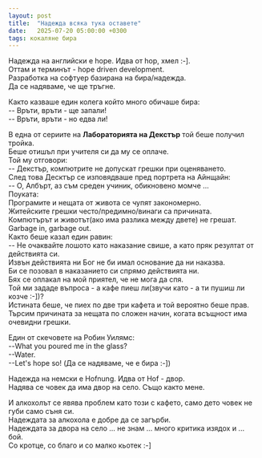 ```yaml
---
layout: post
title:  "Надежда всяка тука оставете"
date:   2025-07-20 05:00:00 +0300
tags: кокаляне бира
---
```

Надежда на английски е hope. Идва от hop, хмел :-].   
Оттам и терминът - hope driven development.   
Разработка на софтуер базирана на бира/надежда.  
Да се надяваме, че ще тръгне.

Както казваше един колега който много обичаше бира:  
-- Връти, връти - ще запали!  
-- Връти, връти - но едва ли!  


В една от сериите на **Лабораторията на Декстър**  той беше получил тройка.  
Беше отишъл при учителя си да му се оплаче.  
Той му отговори:  
-- Декстър, компютрите не допускат грешки при оценяването.  
След това Десктър се изповядваше пред портрета на Айнщайн:  
-- О, Албърт, аз съм среден учиник, обикновено момче ...  
Поуката:  
Програмите и нещата от живота се чупят закономерно.  
Житейските грешки често/предимно/винаги са причината.  
Компютърът и животът(ако има разлика между двете) не грешат.  
Garbage in, garbage out.  
Както беше казал един равин:  
-- Не очаквайте лошото като наказание свише, а като пряк резултат от действията си.  
Извън действията ни Бог не би имал основание да ни наказва.  
Би се позовал в наказанието си спрямо действията ни.  
Бях се оплакал на мой приятел, че не мога да спя.  
Той ми зададе въпроса - а кафе пиеш ли(звучи като - а ти пушиш ли козче :-])?  
Истината беше, че пиех по две три кафета и той вероятно беше прав.  
Търсим причината за нещата по сложен начин, когата всъщност има очевидни грешки.


Един от скечовете на Робин Уилямс:  
--What you poured me in the glass?  
--Water.  
--Let's hope so! (Да се надяваме, че е бира :-])  

Надежда на немски е Hofnung. Идва от Hof - двор.    
Надява се човек да има двор на село. Също както мене.    
  
И алкохолът се явява проблем като този с кафето,  само дето човек не губи само съня си.   
Надеждата за алкохола е добре да се загърби.  
Надеждата за двора на село ... не знам ... много критика изядох и ... бой.  
Со кротце, со благо и со малко кьотек :-]
